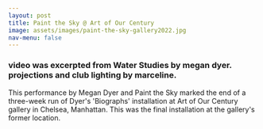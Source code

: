 ```yaml
---
layout: post
title: Paint the Sky @ Art of Our Century
image: assets/images/paint-the-sky-gallery2022.jpg
nav-menu: false
---
```


### video was excerpted from Water Studies by megan dyer. projections and club lighting by marceline.

This performance by Megan Dyer and Paint the Sky marked the end of a three-week run of Dyer's 'Biographs' installation at Art of Our Century gallery in Chelsea, Manhattan. This was the final installation at the gallery's former location.

<!-- <div class="box alt">
    <div class="row 50% uniform">
        <div class="4u"><span class="image fit"><img src="{% link assets/images/versace-spaceship/yt1.jpeg %}" alt="" /></span></div>
        <div class="4u"><span class="image fit"><img src="{% link assets/images/versace-spaceship/versace.jpg %}" alt="" /></span></div>
        <div class="4u$"><span class="image fit"><img src="{% link assets/images/versace-spaceship/white.jpg %}" alt="" /></span></div>
    </div>
</div> -->